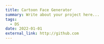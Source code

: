 ```yaml
---
title: Cartoon Face Generator
summary: Write about your project here...
tags:
  - DS
date: 2022-01-01
external_link: http://github.com
---
```

